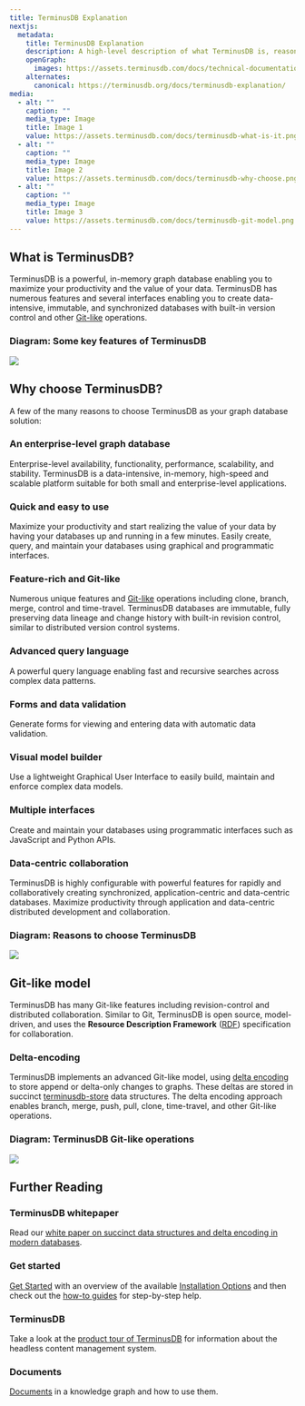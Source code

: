 ```yaml
---
title: TerminusDB Explanation
nextjs:
  metadata:
    title: TerminusDB Explanation
    description: A high-level description of what TerminusDB is, reasons for using TerminusDB, and its Git-like features.
    openGraph:
      images: https://assets.terminusdb.com/docs/technical-documentation-terminuscms-og.png
    alternates:
      canonical: https://terminusdb.org/docs/terminusdb-explanation/
media:
  - alt: ""
    caption: ""
    media_type: Image
    title: Image 1
    value: https://assets.terminusdb.com/docs/terminusdb-what-is-it.png
  - alt: ""
    caption: ""
    media_type: Image
    title: Image 2
    value: https://assets.terminusdb.com/docs/terminusdb-why-choose.png
  - alt: ""
    caption: ""
    media_type: Image
    title: Image 3
    value: https://assets.terminusdb.com/docs/terminusdb-git-model.png
---
```


## What is TerminusDB?

TerminusDB is a powerful, in-memory graph database enabling you to maximize your productivity and the value of your data. TerminusDB has numerous features and several interfaces enabling you to create data-intensive, immutable, and synchronized databases with built-in version control and other [Git-like](#gitlikemodel) operations.

### Diagram: Some key features of TerminusDB

![](https://assets.terminusdb.com/docs/terminusdb-what-is-it.png)

## Why choose TerminusDB?

A few of the many reasons to choose TerminusDB as your graph database solution:

### An enterprise-level graph database

Enterprise-level availability, functionality, performance, scalability, and stability. TerminusDB is a data-intensive, in-memory, high-speed and scalable platform suitable for both small and enterprise-level applications.

### Quick and easy to use

Maximize your productivity and start realizing the value of your data by having your databases up and running in a few minutes. Easily create, query, and maintain your databases using graphical and programmatic interfaces.

### Feature-rich and Git-like

Numerous unique features and [Git-like](#gitlikemodel) operations including clone, branch, merge, control and time-travel. TerminusDB databases are immutable, fully preserving data lineage and change history with built-in revision control, similar to distributed version control systems.

### Advanced query language

A powerful query language enabling fast and recursive searches across complex data patterns.

### Forms and data validation

Generate forms for viewing and entering data with automatic data validation.

### Visual model builder

Use a lightweight Graphical User Interface to easily build, maintain and enforce complex data models.

### Multiple interfaces

Create and maintain your databases using programmatic interfaces such as JavaScript and Python APIs.

### Data-centric collaboration

TerminusDB is highly configurable with powerful features for rapidly and collaboratively creating synchronized, application-centric and data-centric databases. Maximize productivity through application and data-centric distributed development and collaboration.

### Diagram: Reasons to choose TerminusDB

![](https://assets.terminusdb.com/docs/terminusdb-why-choose.png)

## Git-like model

TerminusDB has many Git-like features including revision-control and distributed collaboration. Similar to Git, TerminusDB is open source, model-driven, and uses the **Resource Description Framework** ([RDF](/docs/glossary/#rdf)) specification for collaboration.

### Delta-encoding

TerminusDB implements an advanced Git-like model, using [delta encoding](/docs/glossary/#deltaencoding) to store append or delta-only changes to graphs. These deltas are stored in succinct [terminusdb-store](https://github.com/terminusdb/terminusdb-store) data structures. The delta encoding approach enables branch, merge, push, pull, clone, time-travel, and other Git-like operations.

### Diagram: TerminusDB Git-like operations

![](https://assets.terminusdb.com/docs/terminusdb-git-model.png)

## Further Reading

### TerminusDB whitepaper

Read our [white paper on succinct data structures and delta encoding in modern databases](https://terminusdb.com/blog/succinct-data-structures-for-modern-databases/).

### Get started

[Get Started](/docs/get-started-with-terminusdb/) with an overview of the available [Installation Options](/docs/terminusdb-install-options/) and then check out the [how-to guides](/docs/use-the-clients/) for step-by-step help.

### TerminusDB

Take a look at the [product tour of TerminusDB](/docs/product-tour/) for information about the headless content management system.

### Documents

[Documents](/docs/documents-explanation/) in a knowledge graph and how to use them.
